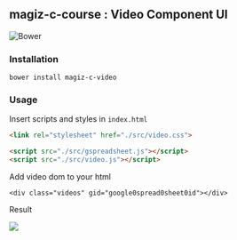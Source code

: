 ## magiz-c-course : Video Component UI

![Bower](https://img.shields.io/bower/v/magiz-c-course.svg)

### Installation

```
bower install magiz-c-video
```

### Usage

Insert scripts and styles in `index.html`

```html
<link rel="stylesheet" href="./src/video.css">

<script src="./src/gspreadsheet.js"></script>
<script src="./src/video.js"></script>
```

Add video dom to your html

```
<div class="videos" gid="google0spread0sheet0id"></div>
```

Result

![](http://i.imgur.com/xWD1LxE.png)
